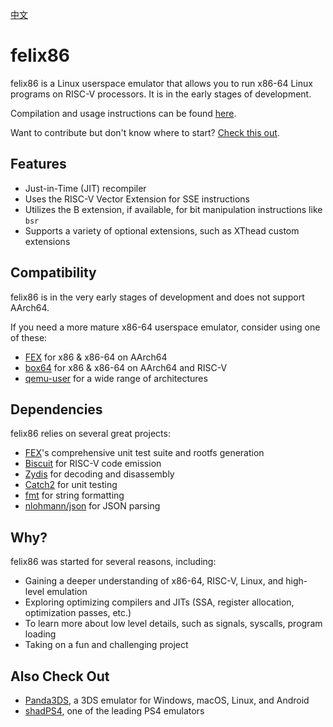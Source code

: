 [中文](./README_CN.md)

# felix86

felix86 is a Linux userspace emulator that allows you to run x86-64 Linux programs on RISC-V processors. It is in the early stages of development.

Compilation and usage instructions can be found [here](./docs/how-to-use.md).

Want to contribute but don't know where to start? [Check this out](./docs/contributing.md).

## Features
- Just-in-Time (JIT) recompiler
- Uses the RISC-V Vector Extension for SSE instructions
- Utilizes the B extension, if available, for bit manipulation instructions like `bsr`
- Supports a variety of optional extensions, such as XThead custom extensions

## Compatibility
felix86 is in the very early stages of development and does not support AArch64.

If you need a more mature x86-64 userspace emulator, consider using one of these:

- [FEX](https://github.com/FEX-Emu/FEX) for x86 & x86-64 on AArch64
- [box64](https://github.com/ptitSeb/box64) for x86 & x86-64 on AArch64 and RISC-V
- [qemu-user](https://www.qemu.org/docs/master/user/main.html) for a wide range of architectures

## Dependencies
felix86 relies on several great projects:

- [FEX](https://github.com/FEX-Emu/FEX)'s comprehensive unit test suite and rootfs generation
- [Biscuit](https://github.com/lioncash/biscuit) for RISC-V code emission
- [Zydis](https://github.com/zyantific/zydis) for decoding and disassembly
- [Catch2](https://github.com/catchorg/Catch2) for unit testing
- [fmt](https://github.com/fmtlib/fmt) for string formatting
- [nlohmann/json](https://github.com/nlohmann/json) for JSON parsing

## Why?
felix86 was started for several reasons, including:

- Gaining a deeper understanding of x86-64, RISC-V, Linux, and high-level emulation
- Exploring optimizing compilers and JITs (SSA, register allocation, optimization passes, etc.)
- To learn more about low level details, such as signals, syscalls, program loading
- Taking on a fun and challenging project

## Also Check Out

- [Panda3DS](https://github.com/wheremyfoodat/Panda3DS), a 3DS emulator for Windows, macOS, Linux, and Android
- [shadPS4](https://github.com/shadps4-emu/shadPS4), one of the leading PS4 emulators

